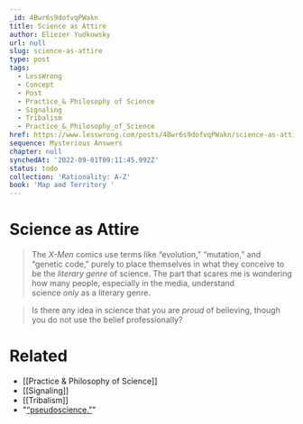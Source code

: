 ```yaml
---
_id: 4Bwr6s9dofvqPWakn
title: Science as Attire
author: Eliezer Yudkowsky
url: null
slug: science-as-attire
type: post
tags:
  - LessWrong
  - Concept
  - Post
  - Practice_& Philosophy of Science
  - Signaling
  - Tribalism
  - Practice_&_Philosophy_of_Science
href: https://www.lesswrong.com/posts/4Bwr6s9dofvqPWakn/science-as-attire
sequence: Mysterious Answers
chapter: null
synchedAt: '2022-09-01T09:11:45.992Z'
status: todo
collection: 'Rationality: A-Z'
book: 'Map and Territory '
---
```


# Science as Attire
> The _X-Men_ comics use terms like “evolution,” “mutation,” and “genetic code,” purely to place themselves in what they conceive to be the _literary genre_ of science. The part that scares me is wondering how many people, especially in the media, understand science _only_ as a literary genre.


> Is there any idea in science that you are _proud_ of believing, though you do not use the belief professionally?

# Related

- [[Practice & Philosophy of Science]]
- [[Signaling]]
- [[Tribalism]]
- "[“pseudoscience.”](http://lesswrong.com/lw/io/is_molecular_nanotechnology_scientific/)"